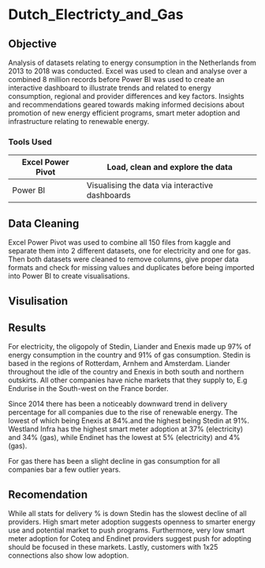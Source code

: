 # Dutch_Electricty_and_Gas

## Objective
Analysis of datasets relating to energy consumption in the Netherlands from  2013 to 2018 was conducted. Excel was used to clean and analyse over a combined 8 million records before Power BI was used to create an interactive dashboard to illustrate trends and related to energy consumption, regional and provider differences and key factors. Insights and recommendations geared towards making informed decisions about promotion of new energy efficient programs, smart meter adoption and infrastructure relating to renewable energy. 

### Tools Used

| Excel Power Pivot | Load, clean and explore the data |
|   ---              |          ---                    |
| Power BI | Visualising the data via interactive dashboards |

## Data Cleaning
Excel Power Pivot was used to combine all 150 files from kaggle and separate them into 2 different datasets, one for electricity and one for gas. Then both datasets were cleaned to remove columns, give proper data formats and check for missing values and duplicates before being imported into Power BI to create visualisations. 

## Visulisation

## Results
For electricity, the oligopoly of Stedin, Liander and Enexis made up 97% of energy consumption in the country and 91% of gas consumption. Stedin is based in the regions of Rotterdam, Arnhem and Amsterdam. Liander throughout the idle of the country and Enexis in both south and northern outskirts. All other companies have niche markets that they supply to, E.g Endurise in the South-west on the France border. 

Since 2014 there has been a noticeably downward trend in delivery percentage for all companies due to the rise of renewable energy. The lowest of which being Enexis at 84%.and the highest being Stedin at 91%. Westland Infra has the highest smart meter adoption at 37% (electricity) and 34% (gas), while Endinet has the lowest at 5% (electricity)  and 4% (gas).

For gas there has been a slight decline in gas consumption for all companies bar a few outlier years. 

## Recomendation
While all stats for delivery % is down Stedin has the slowest decline of all providers. High smart meter adoption suggests openness to smarter energy use and potential market to push programs. Furthermore, very low smart meter adoption for Coteq and Endinet providers suggest push for adopting should be focused in these markets. Lastly, customers with 1x25 connections also show low adoption.
